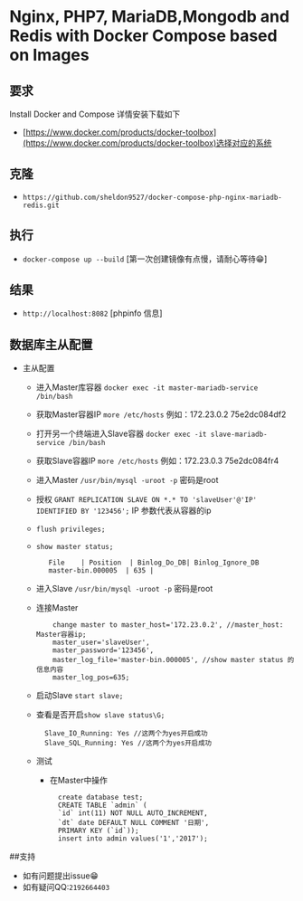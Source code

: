 # Nginx, PHP7, MariaDB,Mongodb and Redis with Docker Compose based on Images

## 要求

Install Docker and Compose 详情安装下载如下
- [https://www.docker.com/products/docker-toolbox](https://www.docker.com/products/docker-toolbox)选择对应的系统

## 克隆

- `https://github.com/sheldon9527/docker-compose-php-nginx-mariadb-redis.git`
## 执行

- `docker-compose up --build` [第一次创建镜像有点慢，请耐心等待😁]
## 结果

- `http://localhost:8082` [phpinfo 信息]
## 数据库主从配置

- 主从配置
	- 进入Master库容器 `docker exec -it master-mariadb-service /bin/bash `
	- 获取Master容器IP `more /etc/hosts` 例如：172.23.0.2	75e2dc084df2
	- 打开另一个终端进入Slave容器 `docker exec -it slave-mariadb-service /bin/bash `
	-  获取Slave容器IP `more /etc/hosts` 例如：172.23.0.3	75e2dc084fr4
	-  进入Master `/usr/bin/mysql -uroot -p` 密码是root
	-  授权 `GRANT REPLICATION SLAVE ON *.* TO 'slaveUser'@'IP' IDENTIFIED BY '123456';` IP 参数代表从容器的ip
	-  `flush privileges;`
	-  `show master status;`

			  File    | Position  | Binlog_Do_DB| Binlog_Ignore_DB
			  master-bin.000005  | 635 |

	- 进入Slave `/usr/bin/mysql -uroot -p` 密码是root
	- 连接Master

			  change master to master_host='172.23.0.2', //master_host: Master容器ip;
			  master_user='slaveUser',
			  master_password='123456',
			  master_log_file='master-bin.000005', //show master status 的信息内容
			  master_log_pos=635;

	- 启动Slave `start slave;`
	- 查看是否开启`show slave status\G;`

            Slave_IO_Running: Yes //这两个为yes开启成功
            Slave_SQL_Running: Yes //这两个为yes开启成功

  	- 测试
		- 在Master中操作

				create database test;
				CREATE TABLE `admin` (
				`id` int(11) NOT NULL AUTO_INCREMENT,
				`dt` date DEFAULT NULL COMMENT '日期',
				PRIMARY KEY (`id`));
				insert into admin values('1','2017');
##支持
- 如有问题提出issue😁
- 如有疑问QQ:`2192664403`

